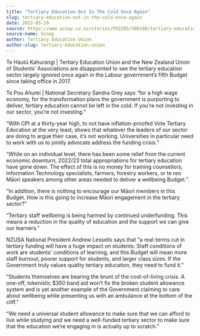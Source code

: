 ```yaml
---
title: "Tertiary Education Out In The Cold Once Again"
slug: tertiary-education-out-in-the-cold-once-again
date: 2022-05-19
source: https://www.scoop.co.nz/stories/PO2205/S00190/tertiary-education-out-in-the-cold-once-again.htm
source-name: Scoop
author: Tertiary Education Union
author-slug: tertiary-education-union
---
```


<p>Te Hautū Kahurangi | Tertiary Education Union and the
New Zealand Union of Students’ Associations are
disappointed to see the tertiary education sector largely
ignored once again in the Labour government’s fifth Budget
since taking office in 2017.</p>

<p>Te Pou Ahurei | National
Secretary Sandra Grey says “for a high wage economy, for
the transformation plans the government is purporting to
deliver, tertiary education cannot be left in the cold. If
you’re not investing in our sector, you’re not
investing.”</p>

<p>“With CPI at a thirty-year high, to
not have inflation-proofed Vote Tertiary Education at the
very least, shows that whatever the leaders of our sector
are doing to argue their case, it’s not working.
Universities in particular need to work with us to jointly
advocate address the funding crisis.”</p>

<p>“While on an
individual level, there has been some relief from the
current economic downturn, 2022/23 total appropriations for
tertiary education have gone down. The effect of this is no
money for training counsellors, Information Technology
specialists, farmers, forestry workers, or te reo Māori
speakers among other areas needed to deliver a wellbeing
Budget.”.</p>

<p>“In addition, there is nothing to
encourage our Māori members in this Budget. How is this
going to increase Māori engagement in the tertiary
sector?”</p>

<p>“Tertiary staff wellbeing is being harmed
by continued underfunding. This means a reduction in the
quality of education and the support we can give our
learners.”</p>

<p>NZUSA National President Andrew Lessells
says that “a real-terms cut in tertiary funding will have
a huge impact on students. Staff conditions of work are
students’ conditions of learning, and this Budget will
mean more staff burnout, poorer support for students, and
larger class sizes. If the Government truly values quality
tertiary education, they need to fund
it.”</p>

<p>“Students themselves are bearing the brunt of
the cost-of-living crisis. A one-off, tokenistic $350 band
aid won’t fix the broken student allowance system and is
yet another example of the Government claiming to care about
wellbeing while presenting us with an ambulance at the
bottom of the cliff.”</p>

<p>“We need a universal student
allowance to make sure that we can afford to live while
studying and we need a well-funded tertiary sector to make
sure that the education we’re engaging in is actually up
to
scratch.”</p>

<p></p>
